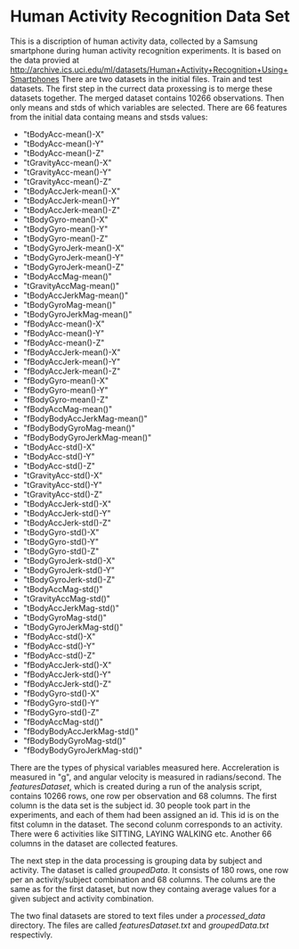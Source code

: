 # Human Activity Recognition Data Set

This is a discription of human activity data, collected by a Samsung smartphone during human activity recognition experiments.
It is based on the data provied at http://archive.ics.uci.edu/ml/datasets/Human+Activity+Recognition+Using+Smartphones
There are two datasets in the initial files. Train and test datasets.
The first step in the currect data proxessing is to merge these datasets together. The merged dataset contains 10266 observations. 
Then only means and stds of which variables are selected. There are 66 features from the initial data containg means and stsds values:
* "tBodyAcc-mean()-X"
* "tBodyAcc-mean()-Y"
* "tBodyAcc-mean()-Z"
* "tGravityAcc-mean()-X"
* "tGravityAcc-mean()-Y"
* "tGravityAcc-mean()-Z"
* "tBodyAccJerk-mean()-X"
* "tBodyAccJerk-mean()-Y"
* "tBodyAccJerk-mean()-Z"
* "tBodyGyro-mean()-X"
* "tBodyGyro-mean()-Y"
* "tBodyGyro-mean()-Z"
* "tBodyGyroJerk-mean()-X"
* "tBodyGyroJerk-mean()-Y"
* "tBodyGyroJerk-mean()-Z"
* "tBodyAccMag-mean()"
* "tGravityAccMag-mean()"
* "tBodyAccJerkMag-mean()"
* "tBodyGyroMag-mean()"
* "tBodyGyroJerkMag-mean()"
* "fBodyAcc-mean()-X"
* "fBodyAcc-mean()-Y"
* "fBodyAcc-mean()-Z"
* "fBodyAccJerk-mean()-X"
* "fBodyAccJerk-mean()-Y"
* "fBodyAccJerk-mean()-Z"
* "fBodyGyro-mean()-X"
* "fBodyGyro-mean()-Y"
* "fBodyGyro-mean()-Z"
* "fBodyAccMag-mean()"
* "fBodyBodyAccJerkMag-mean()"
* "fBodyBodyGyroMag-mean()"
* "fBodyBodyGyroJerkMag-mean()"
* "tBodyAcc-std()-X"
* "tBodyAcc-std()-Y"
* "tBodyAcc-std()-Z"
* "tGravityAcc-std()-X"
* "tGravityAcc-std()-Y"
* "tGravityAcc-std()-Z"
* "tBodyAccJerk-std()-X"
* "tBodyAccJerk-std()-Y"
* "tBodyAccJerk-std()-Z"
* "tBodyGyro-std()-X"
* "tBodyGyro-std()-Y"
* "tBodyGyro-std()-Z"
* "tBodyGyroJerk-std()-X"
* "tBodyGyroJerk-std()-Y"
* "tBodyGyroJerk-std()-Z"
* "tBodyAccMag-std()"
* "tGravityAccMag-std()"
* "tBodyAccJerkMag-std()"
* "tBodyGyroMag-std()"
* "tBodyGyroJerkMag-std()"
* "fBodyAcc-std()-X"
* "fBodyAcc-std()-Y"
* "fBodyAcc-std()-Z"
* "fBodyAccJerk-std()-X"
* "fBodyAccJerk-std()-Y"
* "fBodyAccJerk-std()-Z"
* "fBodyGyro-std()-X"
* "fBodyGyro-std()-Y"
* "fBodyGyro-std()-Z"
* "fBodyAccMag-std()"
* "fBodyBodyAccJerkMag-std()"
* "fBodyBodyGyroMag-std()"
* "fBodyBodyGyroJerkMag-std()"

There are the types of physical variables measured here. Accreleration is measured in "g", and angular velocity is measured in radians/second.
The *featuresDataset*, which is created during a run of the analysis script, contains 10266 rows, one row per observation and 68 columns.
The first column is the data set is the subject id. 30 people took part in the experiments, and each of them had been assigned an id. This id is on the fitst column in the dataset. The second colunm corresponds
to an activity. There were 6 activities like SITTING, LAYING WALKING etc. Another 66 columns in the dataset are collected features.

The next step in the data processing is grouping data by subject and activity. The dataset is called *groupedData*. It consists of 180 rows, one row per an activity/subject combination and 68 columns. 
The colums are the same as for the first dataset, but now they containg average values for a given subject and activity combination.

The two final datasets are stored to text files under a *processed_data* directory. The files are called *featuresDataset.txt* and *groupedData.txt* respectivly. 
